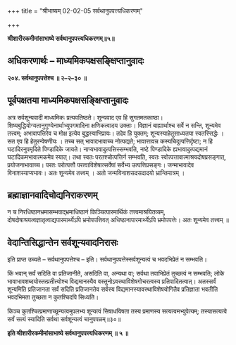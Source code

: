 +++
title = "श्रीभाष्यम् 02-02-05 सर्वथानुपपत्त्यधिकरणम्"

+++


**श्रीशारीरकमीमांसाभाष्ये सर्वथानुपपत्त्यधिकरणम्॥५॥**

## अधिकरणार्थः – माध्यमिकपक्षसङ्क्षिप्तानुवादः

**२०४. सर्वथानुपपत्तेश्च ॥ २–२–३० ॥**

## पूर्वपक्षतया माध्यमिकपक्षसङ्क्षिप्तानुवादः

अत्र सर्वशून्यवादी माध्यमिकः प्रत्यवतिष्ठते। शून्यवाद एव हि सुगतमतकाष्ठा। शिष्यबुद्धियोग्यतानुगुण्येनार्थाभ्युपगमादिना क्षणिकत्वादय उक्ताः। विज्ञानं बाह्यार्थाश्च सर्वे न सन्ति, शून्यमेव तत्त्वम्; अभावापत्तिरेव च मोक्ष इत्येव बुद्धस्याभिप्रायः। तदेव हि युक्तम्; शून्यस्याहेतुसाध्यतया स्वतस्सिद्धेः । सत एव हि हेतुरन्वेषणीयः । तच्च सत् भावादभावाच्च नोत्पद्यते; भावात्तावन्न कस्यचिदुत्पत्तिर्दृष्टा; न हि घटादिरनुपमृदिते पिण्डादिके जायते। नाप्यभावादुत्पत्तिस्सम्भवति, नष्टे पिण्डादिके ह्यभावादुत्पद्यमानं घटादिकमभावात्मकमेव स्यात्। तथा स्वतः परतश्चोत्पत्तिर्न सम्भवति, स्वतः स्वोत्पत्तावात्माश्रयदोषप्रसङ्गात्, प्रयोजनाभावाच्च। परतः परोत्पत्तौ परत्वाविशेषात्सर्वेषां सर्वेभ्य उत्पत्तिप्रसङ्गः। जन्माभावादेव विनाशस्याप्यभावः। अतः शून्यमेव तत्त्वम् । अतो जन्मविनाशसदसदादयो भ्रान्तिमात्रम् ।

## ब्रह्माज्ञानवादिचोद्यनिराकरणम्

न च निरधिष्ठानभ्रमासम्भवाद्भ्रमाधिष्ठानं किञ्चित्पारमार्थिकं तत्त्वमाश्रयितव्यम्, दोषदोषाश्रयत्वज्ञातृत्वाद्यपारमार्थ्येऽपि भ्रमोपपत्तिवत् अधिष्ठानापारमार्थ्येऽपि भ्रमोपपत्तेः। अतः शून्यमेव तत्त्वम् ॥

## वेदान्तिसिद्धान्तेन सर्वशून्यवादनिरासः

इति प्राप्त उच्यते – सर्वथानुपपत्तेश्च – इति। सर्वथानुपपत्तेस्सर्वशून्यत्वं च भवदभिप्रेतं न सम्भवति।

किं भवान् सर्वं सदिति वा प्रतिजानीते, असदिति वा, अन्यथा वा; सर्वथा तवाभिप्रेतं तुच्छत्वं न सम्भवति; लोके भावाभावशब्दयोस्तत्प्रतीत्योश्च विद्यमानस्यैव वस्तुनोऽवस्थाविशेषगोचरत्वस्य प्रतिपादितत्वात्। अतस्सर्वं शून्यमिति प्रतिजानता सर्वं सदिति प्रतिजानतेव सर्वस्य विद्यमानस्यावस्थाविशेषयोगितैव प्रतिज्ञाता भवतीति भवदभिमता तुच्छता न कुतश्चिदपि सिध्यति।

किञ्च कुतश्चित्प्रमाणाच्छून्यत्वमुपलभ्य शून्यत्वं सिषाधयिषता तस्य प्रमाणस्य सत्यत्वमभ्युपेत्यम्; तस्यासत्यत्वे सर्वं सत्यं स्यादिति सर्वथा सर्वशून्यत्वं चानुपपन्नम्॥३०॥

**इति श्रीशारीरकमीमांसाभाष्ये सर्वथानुपपत्त्यधिकरणम् ॥ ५ ॥**


